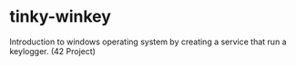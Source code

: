# tinky-winkey
Introduction to windows operating system by creating a service that run a keylogger. (42 Project)
